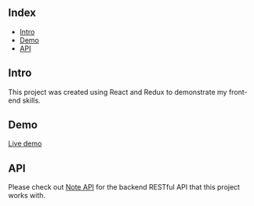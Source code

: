 ## Index

- [Intro](#intro)
- [Demo](#demo)
- [API](#api)

## Intro

This project was created using React and Redux to demonstrate my front-end skills.

## Demo

[Live demo](http://note-manager.iding.ir)

## API

Please check out [Note API](https://github.com/iding-ir/note-api) for the backend RESTful API that this project works with.
